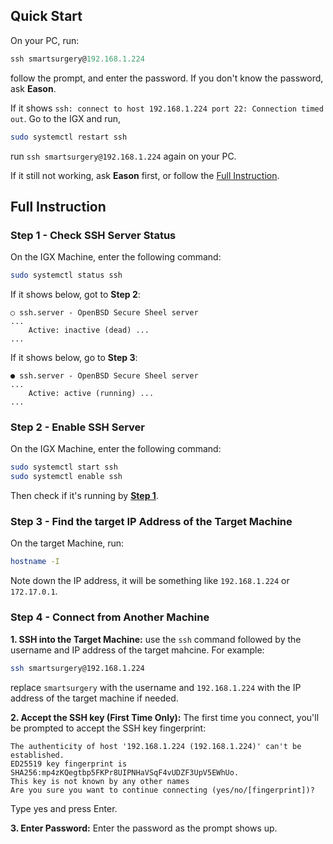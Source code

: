 ## Quick Start
On your PC, run:
```powershell
ssh smartsurgery@192.168.1.224
```
follow the prompt, and enter the password. If you don't know the password, ask **Eason**.

If it shows `ssh: connect to host 192.168.1.224 port 22: Connection timed out`. Go to the IGX and run,
```bash
sudo systemctl restart ssh
```
run `ssh smartsurgery@192.168.1.224` again on your PC.

If it still not working, ask **Eason** first, or follow the [Full Instruction](#full-instruction).

## Full Instruction
### Step 1 - Check SSH Server Status
On the IGX Machine, enter the following command:
```bash
sudo systemctl status ssh
```
If it shows below, got to **Step 2**:
```
○ ssh.server - OpenBSD Secure Sheel server
...
    Active: inactive (dead) ...
...
```
If it shows below, go to **Step 3**:
```
● ssh.server - OpenBSD Secure Sheel server
...
    Active: active (running) ...
...
```
    
### Step 2 - Enable SSH Server
On the IGX Machine, enter the following command:
```bash
sudo systemctl start ssh
sudo systemctl enable ssh
```
Then check if it's running by [**Step 1**](#step-1---check-ssh-server-status).

### Step 3 - Find the target IP Address of the Target Machine
On the target Machine, run:
```bash
hostname -I
```
Note down the IP address, it will be something like `192.168.1.224` or `172.17.0.1`.

### Step 4 - Connect from Another Machine
**1. SSH into the Target Machine:**
use the `ssh` command followed by the username and IP address of the target mahcine. For example:
```bash
ssh smartsurgery@192.168.1.224
```
replace `smartsurgery` with the username and `192.168.1.224` with the IP address of the target machine if needed.

**2. Accept the SSH key (First Time Only):**
The first time you connect, you'll be prompted to accept the SSH key fingerprint:
```
The authenticity of host '192.168.1.224 (192.168.1.224)' can't be established.
ED25519 key fingerprint is SHA256:mp4zKQegtbp5FKPr8UIPNHaVSqF4vUDZF3UpV5EWhUo.
This key is not known by any other names
Are you sure you want to continue connecting (yes/no/[fingerprint])?
```
Type yes and press Enter.

**3. Enter Password:**
Enter the password as the prompt shows up.

